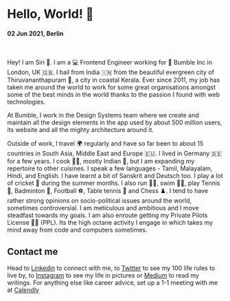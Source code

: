 # Hello, World! 👋

#### 02 Jun 2021, Berlin

&nbsp;

Hey! I am Siri 🚀. I am a 💻 Frontend Engineer working for 💛 Bumble Inc in London, UK 🇬🇧. I hail from India 🇮🇳 from the beautiful evergreen city of Thiruvananthapuram 🌴, a city in coastal Kerala. Ever since 2011, my job has taken me around the world to work for some great organisations amongst some of the best minds in the world thanks to the passion I found with web technologies.

At Bumble, I work in the Design Systems team where we create and maintain all the design elements in the app used by about 500 million users, its website and all the mighty architecture around it.

Outside of work, I travel 🌍 regularly and have so far been to about 15 countries in South Asia, Middle East and Europe 🇪🇺. I lived in Germany 🇩🇪 for a few years. I cook 👨‍🍳, mostly Indian 🍛, but I am expanding my repertoire to other cuisines. I speak a few languages - Tamil, Malayalam, Hindi, and English. I have learnt a bit of Sanskrit and Deutsch too. I play a lot of cricket 🏏 during the summer months. I also run 🏃‍♂️, swim 🏊‍♂️, play Tennis 🎾, Badminton 🏸, Football ⚽, Table tennis 🏓 and Chess ♟️. I tend to have rather strong opinions on socio-political issues around the world, sometimes controversial. I am meticulous and ambitious and I move steadfast towards my goals. I am also enroute getting my Private Pilots License 👨‍✈️ (PPL). Its the high octane activity I engage in which takes my mind away from code and computers sometimes. 

## Contact me

Head to [Linkedin](https://linkedin.sreeram.io/) to connect with me, to [Twitter](https://twitter.sreeram.io/) to see my 100 life rules to live by, to [Instagram](https://instagram.sreeram.io) to see my life in pictures or [Medium](https://medium.sreeram.io/) to read my writings. For anything else like career advice, set up a 1-1 meeting with me at [Calendly](https://cal.sreeram.io/)

<!--![](https://github-readme-stats.vercel.app/api?username=sreeramofficial&show_icons=true&count_private=true)-->
